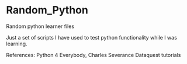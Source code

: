 # Random_Python
Random python learner files

Just a set of scripts I have used to test python functionality while I was learning. 

References: Python 4 Everybody, Charles Severance
            Dataquest tutorials
